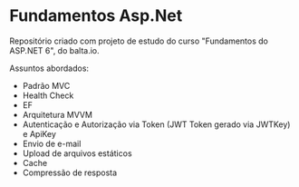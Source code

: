 # Fundamentos Asp.Net

Repositório criado com projeto de estudo do curso "Fundamentos do ASP.NET 6", do balta.io.

Assuntos abordados:
- Padrão MVC
- Health Check
- EF
- Arquitetura MVVM
- Autenticação e Autorização via Token (JWT Token gerado via JWTKey) e ApiKey
- Envio de e-mail
- Upload de arquivos estáticos
- Cache
- Compressão de resposta